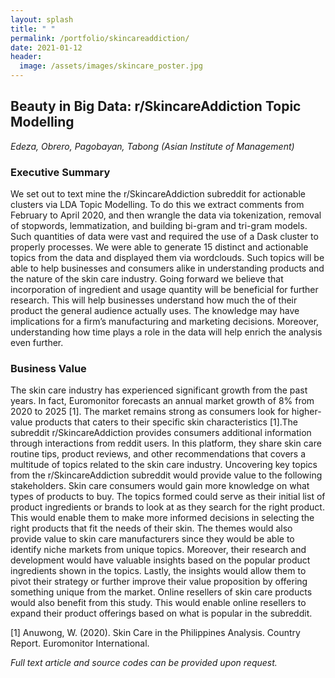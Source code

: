 ```yaml
---
layout: splash
title: " " 
permalink: /portfolio/skincareaddiction/
date: 2021-01-12
header:
  image: /assets/images/skincare_poster.jpg
---
```


## Beauty in Big Data: r/SkincareAddiction Topic Modelling
*Edeza, Obrero, Pagobayan, Tabong (Asian Institute of Management)*

### Executive Summary

We set out to text mine the r/SkincareAddiction subreddit for actionable clusters via LDA Topic Modelling. To do this we extract comments from February to April 2020, and then wrangle the data via tokenization, removal of stopwords, lemmatization, and building bi-gram and tri-gram models. Such quantities of data were vast and required the use of a Dask cluster to properly processes. We were able to generate 15 distinct and actionable topics from the data and displayed them via wordclouds. Such topics will be able to help businesses and consumers alike in understanding products and the nature of the skin care industry. Going forward we believe that incorporation of ingredient and usage quantity will be beneficial for further research. This will help businesses understand how much the of their product the general audience actually uses. The knowledge may have implications for a firm’s manufacturing and marketing decisions. Moreover, understanding how time plays a role in the data will help enrich the analysis even further.

### Business Value

The skin care industry has experienced significant growth from the past years. In fact, Euromonitor forecasts an annual market growth of 8% from 2020 to 2025 [1]. The market remains strong as consumers look for higher-value products that caters to their specific skin characteristics [1].The subreddit r/SkincareAddiction provides consumers additional information through interactions from reddit users. In this platform, they share skin care routine tips, product reviews, and other recommendations that covers a multitude of topics related to the skin care industry. Uncovering key topics from the r/SkincareAddiction subreddit would provide value to the following stakeholders.
Skin care consumers would gain more knowledge on what types of products to buy. The topics formed could serve as their initial list of product ingredients or brands to look at as they search for the right product. This would enable them to make more informed decisions in selecting the right products that fit the needs of their skin.
The themes would also provide value to skin care manufacturers since they would be able to identify niche markets from unique topics. Moreover, their research and development would have valuable insights based on the popular product ingredients shown in the topics. Lastly, the insights would allow them to pivot their strategy or further improve their value proposition by offering something unique from the market.
Online resellers of skin care products would also benefit from this study. This would enable online resellers to expand their product offerings based on what is popular in the subreddit.

[1] Anuwong, W. (2020). Skin Care in the Philippines Analysis. Country Report. Euromonitor International.

*Full text article and source codes can be provided upon request.*
